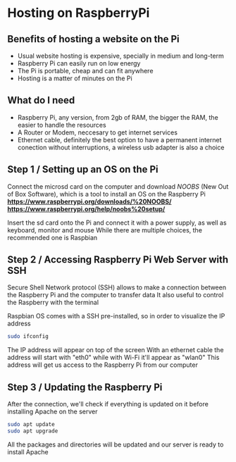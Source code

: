 # Hosting on RaspberryPi

## Benefits of hosting a website on the Pi
- Usual website hosting is expensive, specially in medium and long-term
- Raspberry Pi can easily run on low energy
- The Pi is portable, cheap and can fit anywhere
- Hosting is a matter of minutes on the Pi

## What do I need
- Raspberry Pi, any version, from 2gb of RAM, the bigger the RAM, the easier to handle the resources
- A Router or Modem, neccesary to get internet services
- Ethernet cable, definitely the best option to have a permanent internet conection without interruptions, a wireless usb adapter is also a choice

## Step 1 / Setting up an OS on the Pi
Connect the microsd card on the computer and download *NOOBS* (New Out of Box Software), which is a tool to install an OS on the Raspberry Pi
**https://www.raspberrypi.org/downloads/%20NOOBS/**
**https://www.raspberrypi.org/help/noobs%20setup/**

Insert the sd card onto the Pi and connect it with a power supply, as well as keyboard, monitor and mouse
While there are multiple choices, the recommended one is Raspbian

## Step 2 / Accessing Raspberry Pi Web Server with SSH

Secure Shell Network protocol (SSH) allows to make a connection between the Raspberry Pi and the computer to transfer data
It also useful to control the Raspberry with the terminal

Raspbian OS comes with a SSH pre-installed, so in order to visualize the IP address
```sh
sudo ifconfig
```

The IP address will appear on top of the screen
With an ethernet cable the address will start with "eth0" while with Wi-Fi it'll appear as "wlan0"
This address will get us access to the Raspberry Pi from our computer

## Step 3 / Updating the Raspberry Pi

After the connection, we'll check if everything is updated on it before installing Apache on the server

```sh
sudo apt update
sudo apt upgrade
```

All the packages and directories will be updated and our server is ready to install Apache
